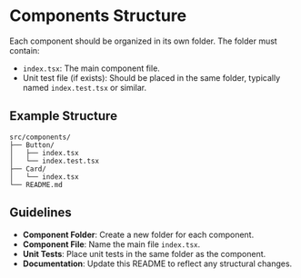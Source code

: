 # Components Structure

Each component should be organized in its own folder. The folder must contain:

- `index.tsx`: The main component file.
- Unit test file (if exists): Should be placed in the same folder, typically named `index.test.tsx` or similar.

## Example Structure

```
src/components/
├── Button/
│   ├── index.tsx
│   └── index.test.tsx
├── Card/
│   └── index.tsx
└── README.md
```

## Guidelines

- **Component Folder**: Create a new folder for each component.
- **Component File**: Name the main file `index.tsx`.
- **Unit Tests**: Place unit tests in the same folder as the component.
- **Documentation**: Update this README to reflect any structural changes.
